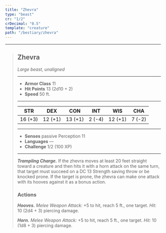 ```yaml
---
title: "Zhevra"
type: "beast"
cr: "1/2"
crDecimal: "0.5"
template: "creature"
path: "/bestiary/zhevra"
---
```


___
>
> ## Zhevra
>*Large beast, unaligned*
> ___
>
> - **Armor Class** 11
> - **Hit Points** 13 (2d10 + 2)
> - **Speed** 50 ft.
>___
>
>|STR|DEX|CON|INT|WIS|CHA|
>|:---:|:---:|:---:|:---:|:---:|:---:|
>|16 (+3)|12 (+1)|13 (+1)|2 (-4)|12 (+1)|7 (-2)|
>___
>
> - **Senses** passive Perception 11
> - **Languages** —
> - **Challenge** 1/2 (100 XP)
> ___
>
>
> ***Trampling Charge.*** If the zhevra moves at least 20 feet straight toward a creature and then hits it with a horn attack on the same turn, that target must succeed on a DC 13 Strength saving throw or be knocked prone. If the target is prone, the zhevra can make one attack with its hooves against it as a bonus action.
>
> ### Actions
> ***Hooves.*** *Melee Weapon Attack:* +5 to hit, reach 5 ft., one target. *Hit:* 10 (2d4 + 3) piercing damage.
>
> ***Horn.*** *Melee Weapon Attack:* +5 to hit, reach 5 ft., one target. *Hit:* 10 (1d8 + 3) piercing damage.
